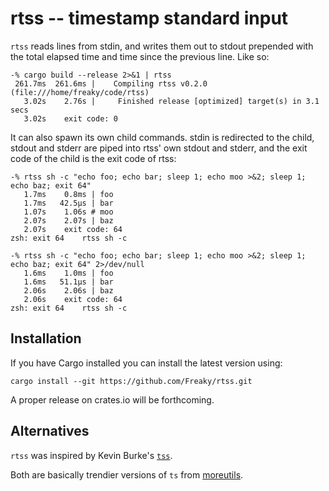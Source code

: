 # rtss -- timestamp standard input

`rtss` reads lines from stdin, and writes them out to stdout prepended with the
total elapsed time and time since the previous line.  Like so:

```
-% cargo build --release 2>&1 | rtss
 261.7ms  261.6ms |    Compiling rtss v0.2.0 (file:///home/freaky/code/rtss)
   3.02s    2.76s |     Finished release [optimized] target(s) in 3.1 secs
   3.02s    exit code: 0
```

It can also spawn its own child commands.  stdin is redirected to the child,
stdout and stderr are piped into rtss' own stdout and stderr, and the exit code
of the child is the exit code of rtss:

```
-% rtss sh -c "echo foo; echo bar; sleep 1; echo moo >&2; sleep 1; echo baz; exit 64"
   1.7ms    0.8ms | foo
   1.7ms   42.5μs | bar
   1.07s    1.06s # moo
   2.07s    2.07s | baz
   2.07s    exit code: 64
zsh: exit 64    rtss sh -c

-% rtss sh -c "echo foo; echo bar; sleep 1; echo moo >&2; sleep 1; echo baz; exit 64" 2>/dev/null
   1.6ms    1.0ms | foo
   1.6ms   51.1μs | bar
   2.06s    2.06s | baz
   2.06s    exit code: 64
zsh: exit 64    rtss sh -c
```


## Installation

If you have Cargo installed you can install the latest version using:

```
cargo install --git https://github.com/Freaky/rtss.git
```

A proper release on crates.io will be forthcoming.


## Alternatives

`rtss` was inspired by Kevin Burke's [`tss`](https://github.com/kevinburke/tss).

Both are basically trendier versions of `ts` from [moreutils](https://joeyh.name/code/moreutils/).
